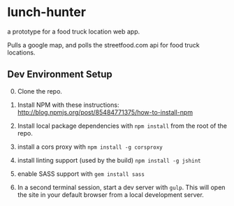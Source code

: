 # lunch-hunter
a prototype for a food truck location web app.

Pulls a google map, and polls the streetfood.com api for food truck locations.

## Dev Environment Setup

0. Clone the repo.
1. Install NPM with these instructions: http://blog.npmjs.org/post/85484771375/how-to-install-npm
2. Install local package dependencies with `npm install` from the root of the repo.
3. install a cors proxy with `npm install -g corsproxy`
4. install linting support (used by the build) `npm install -g jshint`
5. enable SASS support with `gem install sass`

6. In a second terminal session, start a dev server with `gulp`. This will open the site in your default browser from a
   local development server.








